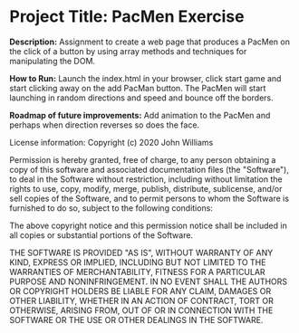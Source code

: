 # Project Title: PacMen Exercise

**Description:** Assignment to create a web page that produces a PacMen on the click of a button by using array methods and techniques for manipulating the DOM.  

 
**How to Run:** Launch the index.html in your browser, click start game and start clicking away on the add PacMan button. The PacMen will start launching in random directions and speed and bounce off the borders.  

 
**Roadmap of future improvements:** Add animation to the PacMen and perhaps when direction reverses so does the face.  

 

License information: Copyright (c) 2020 John Williams

Permission is hereby granted, free of charge, to any person obtaining a copy
of this software and associated documentation files (the "Software"), to deal
in the Software without restriction, including without limitation the rights
to use, copy, modify, merge, publish, distribute, sublicense, and/or sell
copies of the Software, and to permit persons to whom the Software is
furnished to do so, subject to the following conditions:

The above copyright notice and this permission notice shall be included in all
copies or substantial portions of the Software.

THE SOFTWARE IS PROVIDED "AS IS", WITHOUT WARRANTY OF ANY KIND, EXPRESS OR
IMPLIED, INCLUDING BUT NOT LIMITED TO THE WARRANTIES OF MERCHANTABILITY,
FITNESS FOR A PARTICULAR PURPOSE AND NONINFRINGEMENT. IN NO EVENT SHALL THE
AUTHORS OR COPYRIGHT HOLDERS BE LIABLE FOR ANY CLAIM, DAMAGES OR OTHER
LIABILITY, WHETHER IN AN ACTION OF CONTRACT, TORT OR OTHERWISE, ARISING FROM,
OUT OF OR IN CONNECTION WITH THE SOFTWARE OR THE USE OR OTHER DEALINGS IN THE
SOFTWARE.
